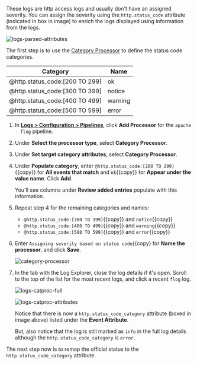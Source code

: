 These logs are http access logs and usually don't have an assigned severity. You can assign the severity using the `http.status_code` attribute (indicated in box in image) to enrich the logs displayed using information from the logs.

![logs-parsed-attributes](logspipeline/assets/logs-parsed-attributes.png)

The first step is to use the <a href="https://docs.datadoghq.com/logs/processing/processors/?tab=ui#category-processor" target="_blank">Category Processor</a> to define the status code categories.

| Category | Name |
| -------- | ---- |
| @http.status_code:[200 TO 299] | ok |
| @http.status_code:[300 TO 399] | notice |
| @http.status_code:[400 TO 499] | warning |
| @http.status_code:[500 TO 599] | error |

1. In <a href="https://app.datadoghq.com/logs/pipelines" target="_blank">**Logs > Configuration > Pipelines**</a>, click **Add Processor** for the `apache - flog` pipeline.

2. Under **Select the processor type**, select **Category Processor**.

3. Under **Set target category attributes**, select **Category Processor**.

4. Under **Populate category**, enter `@http.status_code:[200 TO 299]`{{copy}} for **All events that match** and `ok`{{copy}} for **Appear under the value name**. Click **Add**.

    You'll see columns under **Review added entries** populate with this information.

5. Repeat step 4 for the remaining categories and names:

    * `@http.status_code:[300 TO 399]`{{copy}} and `notice`{{copy}}
    * `@http.status_code:[400 TO 499]`{{copy}} and `warning`{{copy}}
    * `@http.status_code:[500 TO 599]`{{copy}} and `error`{{copy}}

6. Enter `Assigning severity based on status code`{{copy} for **Name the processor**, and click **Save**.

    ![category-processor](logspipeline/assets/category-processor.png)
    
7. In the tab with the Log Explorer, close the log details if it's open. Scroll to the top of the list for the most recent logs, and click a recent `flog` log.

    ![logs-catproc-full](logspipeline/assets/logs-catproc-full.png)

    ![logs-catproc-attributes](logspipeline/assets/logs-catproc-attributes.png)

    Notice that there is now a `http.status_code_category` attribute (boxed in image above) listed under the **Event Attribute**.

    But, also notice that the log is still marked as `info` in the full log details although the `http.status_code_category` is `error`.

The next step now is to remap the official status to the `http.status_code_category` attribute.